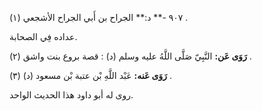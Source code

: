 ٩٠٧ -** د:** الجراح بن أَبي الجراح الأشجعي (١) .

عداده فِي الصحابة.

**رَوَى عَن:** النَّبِيّ صَلَّى اللَّهُ عليه وسلم (د) : قصة بروع بنت واشق (٢) .

**رَوَى عَنه:** عَبْد اللَّهِ بْن عتبة بْن مسعود (د) (٣) .

روى له أبو داود هذا الحديث الواحد.